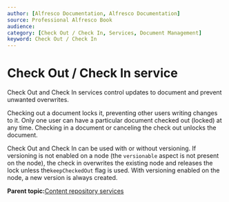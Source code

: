 ```yaml
---
author: [Alfresco Documentation, Alfresco Documentation]
source: Professional Alfresco Book
audience: 
category: [Check Out / Check In, Services, Document Management]
keyword: Check Out / Check In
---
```


# Check Out / Check In service

Check Out and Check In services control updates to document and prevent unwanted overwrites.

Checking out a document locks it, preventing other users writing changes to it. Only one user can have a particular document checked out \(locked\) at any time. Checking in a document or canceling the check out unlocks the document.

Check Out and Check In can be used with or without versioning. If versioning is not enabled on a node \(the `versionable` aspect is not present on the node\), the check in overwrites the existing node and releases the lock unless the`keepCheckedOut` flag is used. With versioning enabled on the node, a new version is always created.

**Parent topic:**[Content repository services](../concepts/serv-repo-about.md)

